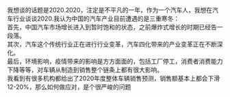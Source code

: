 我想谈的话题是2020.2020，注定是不平凡的一年，作为一个汽车人，我想在汽车行业谈谈2020.我认为中国的汽车产业目前遭遇的是三重寒冬：  
首先，中国汽车市场增长进入到暂时饱和的状态，之前爆炸式增长的时期已经告一段落。  
其次，汽车这个传统行业正在进行行业变革，汽车四化带来的产业变革正在不断深化。  
最后，环境影响，疫情带来的影响是方方面面的，包括工厂停工，消费者消费能力下降等等，对车辆从制造到销售整个链条上都有很大影响。  
我看到有很多机构都给出了2020年度整体车辆销售预测，销售额基本上都会下滑12-20%，那么如何做应对，是个很严峻的问题
